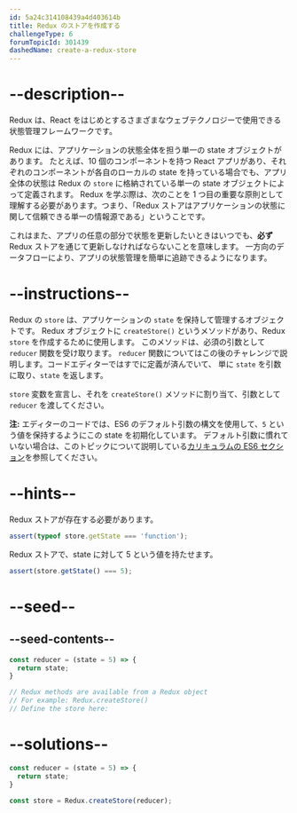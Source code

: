 ```yaml
---
id: 5a24c314108439a4d403614b
title: Redux のストアを作成する
challengeType: 6
forumTopicId: 301439
dashedName: create-a-redux-store
---
```


# --description--

Redux は、React をはじめとするさまざまなウェブテクノロジーで使用できる状態管理フレームワークです。

Redux には、アプリケーションの状態全体を担う単一の state オブジェクトがあります。 たとえば、10 個のコンポーネントを持つ React アプリがあり、それぞれのコンポーネントが各自のローカルの state を持っている場合でも、アプリ全体の状態は Redux の `store` に格納されている単一の state オブジェクトによって定義されます。 Redux を学ぶ際は、次のことを 1 つ目の重要な原則として理解する必要があります。つまり、「Redux ストアはアプリケーションの状態に関して信頼できる単一の情報源である」ということです。

これはまた、アプリの任意の部分で状態を更新したいときはいつでも、**必ず** Redux ストアを通じて更新しなければならないことを意味します。 一方向のデータフローにより、アプリの状態管理を簡単に追跡できるようになります。

# --instructions--

Redux の `store` は、アプリケーションの `state` を保持して管理するオブジェクトです。 Redux オブジェクトに `createStore()` というメソッドがあり、Redux `store` を作成するために使用します。 このメソッドは、必須の引数として `reducer` 関数を受け取ります。 `reducer` 関数についてはこの後のチャレンジで説明します。コードエディターではすでに定義が済んでいて、 単に `state` を引数に取り、`state` を返します。

`store` 変数を宣言し、それを `createStore()` メソッドに割り当て、引数として `reducer` を渡してください。

**注:** エディターのコードでは、ES6 のデフォルト引数の構文を使用して、`5` という値を保持するようにこの state を初期化しています。 デフォルト引数に慣れていない場合は、このトピックについて説明している<a href="https://learn.freecodecamp.org/javascript-algorithms-and-data-structures/es6/set-default-parameters-for-your-functions" target="_blank" rel="noopener noreferrer nofollow">カリキュラムの ES6 セクション</a>を参照してください。

# --hints--

Redux ストアが存在する必要があります。

```js
assert(typeof store.getState === 'function');
```

Redux ストアで、state に対して 5 という値を持たせます。

```js
assert(store.getState() === 5);
```

# --seed--

## --seed-contents--

```js
const reducer = (state = 5) => {
  return state;
}

// Redux methods are available from a Redux object
// For example: Redux.createStore()
// Define the store here:
```

# --solutions--

```js
const reducer = (state = 5) => {
  return state;
}

const store = Redux.createStore(reducer);
```
